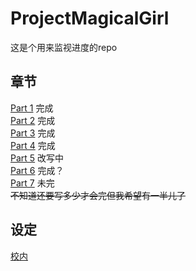 # ProjectMagicalGirl

这是个用来监视进度的repo

## 章节
[Part 1](https://github.com/dzienglem/ProjectMagicalGirl/blob/main/1.md) 完成\
[Part 2](https://github.com/dzienglem/ProjectMagicalGirl/blob/main/2.md) 完成\
[Part 3](https://github.com/dzienglem/ProjectMagicalGirl/blob/main/3.md) 完成\
[Part 4](https://github.com/dzienglem/ProjectMagicalGirl/blob/main/4.md) 完成\
[Part 5](https://github.com/dzienglem/ProjectMagicalGirl/blob/main/5.md) 改写中\
[Part 6](https://github.com/dzienglem/ProjectMagicalGirl/blob/main/6.md) 完成？\
[Part 7](https://github.com/dzienglem/ProjectMagicalGirl/blob/main/7.md) 未完\
~~不知道还要写多少才会完但我希望有一半儿了~~

## 设定
[校内](main/environment/campus.md)
